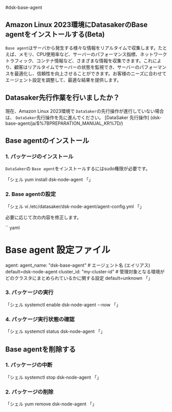 #dsk-base-agent

## Amazon Linux 2023環境にDatasakerのBase agentをインストールする(Beta)

`Base agent`はサーバから発生する様々な情報をリアルタイムで収集します。たとえば、メモリ、CPU使用率など、サーバーのパフォーマンス指標、ネットワークトラフィック、コンテナ情報など、さまざまな情報を収集できます。これにより、顧客はリアルタイムでサーバーの状態を監視でき、サーバーのパフォーマンスを最適化し、信頼性を向上させることができます。お客様のニーズに合わせてエージェント設定を調整して、最適な結果を提供します。

## Datasaker先行作業を行いましたか？

現在、Amazon Linux 2023環境で `DataSaker`の先行操作が進行していない場合は、 `DataSaker`先行操作を先に進んでください。 [DataSaker 先行操作] (dsk-base-agent/ja/$%7BPREPARATION\_MANUAL\_KR%7D/)

## Base agentのインストール

### 1. パッケージのインストール

`DataSaker`の `Base agent`をインストールするにはsudo権限が必要です。

「シェル
yum install dsk-node-agent
「」

### 2. Base agentの設定

「シェル
vi /etc/datasaker/dsk-node-agent/agent-config.yml
「」

必要に応じて次の内容を修正します。

`` yaml
# Base agent 設定ファイル
agent:
  agent_name: "dsk-base-agent" # エージェント名 (エイリアス) default=dsk-node-agent
  cluster_id: "my-cluster-id" # 管理対象となる環境がどのクラスタにまとめられているかに関する設定 default=unknown
「」

### 3. パッケージの実行

「シェル
systemctl enable dsk-node-agent --now
「」

### 4. パッケージ実行状態の確認

「シェル
systemctl status dsk-node-agent
「」

## Base agentを削除する

### 1. パッケージの中断

「シェル
systemctl stop dsk-node-agent
「」

### 2. パッケージの削除

「シェル
yum remove dsk-node-agent
「」